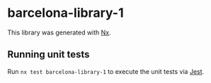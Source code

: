 # barcelona-library-1

This library was generated with [Nx](https://nx.dev).

## Running unit tests

Run `nx test barcelona-library-1` to execute the unit tests via [Jest](https://jestjs.io).
